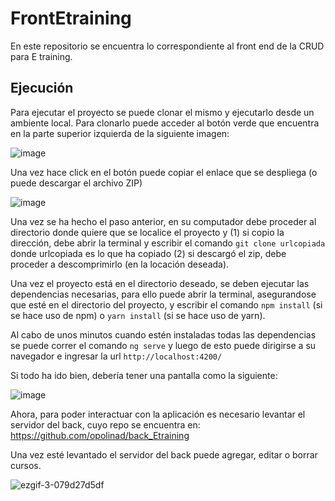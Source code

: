 # FrontEtraining

En este repositorio se encuentra lo correspondiente al front end de la CRUD para E training.

## Ejecución

Para ejecutar el proyecto se puede clonar el mismo y ejecutarlo desde un ambiente local. Para clonarlo puede acceder al botón verde que encuentra en la parte superior izquierda de la siguiente imagen:

![image](https://user-images.githubusercontent.com/92406653/165334857-28fe369b-cc22-4b80-ae25-e81c884f3e51.png)

Una vez hace click en el botón puede copiar el enlace que se despliega (o puede descargar el archivo ZIP)

![image](https://user-images.githubusercontent.com/92406653/165335017-3bbcf0c1-4007-4d14-88a5-516f42d94db0.png)

Una vez se ha hecho el paso anterior, en su computador debe proceder al directorio donde quiere que se localice el proyecto y (1) si copio la dirección, debe abrir la terminal y escribir el comando ```git clone urlcopiada``` donde urlcopiada es lo que ha copiado (2) si descargó el zip, debe proceder a descomprimirlo (en la locación deseada).

Una vez el proyecto está en el directorio deseado, se deben ejecutar las dependencias necesarias, para ello puede abrir la terminal, asegurandose que esté en el directorio del proyecto, y escribir el comando ```npm install``` (si se hace uso de npm) o ```yarn install``` (si se hace uso de yarn).

Al cabo de unos minutos cuando estén instaladas todas las dependencias se puede correr el comando ```ng serve``` y luego de esto puede dirigirse a su navegador e ingresar la url ```http://localhost:4200/```

Si todo ha ido bien, debería tener una pantalla como la siguiente:

![image](https://user-images.githubusercontent.com/92406653/165336796-bd7486f0-6145-4a24-bd24-38faf4ba8646.png)

Ahora, para poder interactuar con la aplicación es necesario levantar el servidor del back, cuyo repo se encuentra en: https://github.com/opolinad/back_Etraining

Una vez esté levantado el servidor del back puede agregar, editar o borrar cursos.

![ezgif-3-079d27d5df](https://user-images.githubusercontent.com/92406653/165340433-771ad8bb-3c5b-4bb8-846a-6f5ae8d0fab5.gif)


